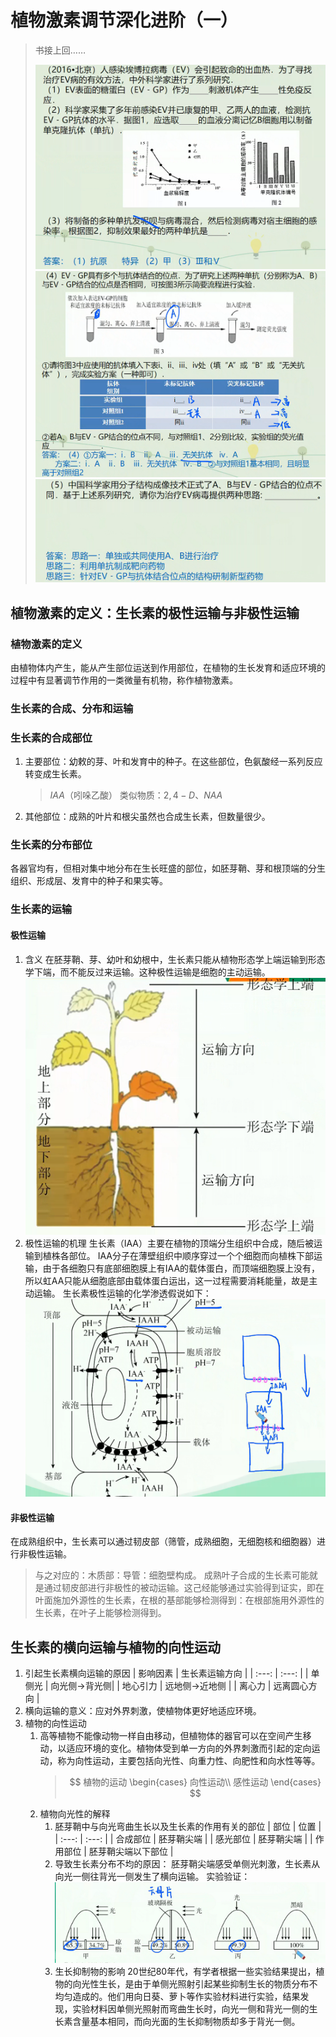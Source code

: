 # 植物激素调节深化进阶（一）

> 书接上回……
>
> ![01](image.png)
> ![02](image-1.png)
> ![03](image-2.png)

## 植物激素的定义：生长素的极性运输与非极性运输

### 植物激素的定义

由植物体内产生，能从产生部位运送到作用部位，在植物的生长发育和适应环境的过程中有显著调节作用的一类微量有机物，称作植物激素。

### 生长素的合成、分布和运输

### 生长素的合成部位

1. 主要部位：幼敕的芽、叶和发育中的种子。在这些部位，色氨酸经一系列反应转变成生长素。
   > $IAA$（吲哚乙酸）
   > 类似物质：$2,4-D$、$NAA$
2. 其他部位：成熟的叶片和根尖虽然也合成生长素，但数量很少。

### 生长素的分布部位

各器官均有，但相对集中地分布在生长旺盛的部位，如胚芽鞘、芽和根顶端的分生组织、形成层、发育中的种子和果实等。

### 生长素的运输

#### 极性运输

1. 含义
   在胚芽鞘、芽、幼叶和幼根中，生长素只能从植物形态学上端运输到形态学下端，而不能反过来运输。这种极性运输是细胞的主动运输。
   ![01](image-3.png)
2. 极性运输的机理
   生长素（IAA）主要在植物的顶端分生组织中合成，随后被运输到植株各部位。
   IAA分子在薄壁组织中顺序穿过一个个细胞而向植株下部运输，由于各细胞只有底部细胞膜上有IAA的载体蛋白，而顶端细胞膜上没有，所以虹AA只能从细胞底部由载体蛋白运出，这一过程需要消耗能量，故是主动运输。
   生长素极性运输的化学渗透假说如下：
   ![02](image-4.png)

#### 非极性运输

在成熟组织中，生长素可以通过韧皮部（筛管，成熟细胞，无细胞核和细胞器）进行非极性运输。
> 与之对应的：木质部：导管：细胞壁构成。
成熟叶子合成的生长素可能就是通过韧皮部进行非极性的被动运输。这己经能够通过实验得到证实，即在叶面施加外源性的生长素，在根的基部能够检测得到：在根部施用外源性的生长素，在叶子上能够检测得到。

## 生长素的横向运输与植物的向性运动

1. 引起生长素横向运输的原因
   | 影响因素 | 生长素运输方向 |
   | :---: | :---: |
   | 单侧光 | 向光侧$\rightarrow$背光侧|
   | 地心引力 | 远地侧$\rightarrow$近地侧 |
   | 离心力 | 远离圆心方向 |
2. 横向运输的意义：应对外界刺激，使植物体更好地适应环境。
3. 植物的向性运动
   1. 高等植物不能像动物一样自由移动，但植物体的器官可以在空间产生移动，以适应环境的变化。植物体受到单一方向的外界刺激而引起的定向运动，称为向性运动，主要包括向光性、向重力性、向肥性和向水性等等。
      > $$
      > 植物的运动
      > \begin{cases}
      >    向性运动\\
      >    感性运动
      > \end{cases}
      > $$
   2. 植物向光性的解释
      1. 胚芽鞘中与向光弯曲生长以及生长素的作用有关的部位
         | 部位 | 位置 |
         | :---: | :---: |
         | 合成部位 | 胚芽鞘尖端 |
         | 感光部位 | 胚芽鞘尖端 |
         | 作用部位 | 胚芽鞘尖端以下部位 |
      2. 导致生长素分布不均的原因：
         胚芽鞘尖端感受单侧光刺激，生长素从向光一侧往背光一侧发生了横向运输。
         实验验证：
         ![03](image-10.png)
      3. 生长抑制物的影响
         20世纪80年代，有学者根据一些实验结果提出，植物的向光性生长，是由于单侧光照射引起某些抑制生长的物质分布不均匀造成的。他们用向日葵、萝卜等作实验材料进行实验，结果发现，实验材料因单侧光照射而弯曲生长时，向光一侧和背光一侧的生长素含量基本相同，而向光面的生长抑制物质却多于背光一侧。
